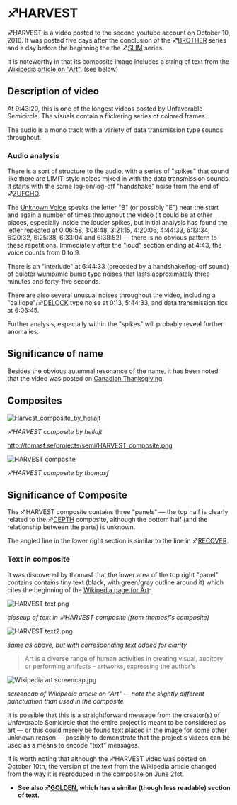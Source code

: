 # ♐HARVEST

♐HARVEST is a video posted to the second youtube account on October 10,
2016. It was posted five days after the conclusion of the
♐[BROTHER](BROTHER "wikilink") series and a day before the beginning
the the ♐[SLIM](SLIM "wikilink") series.

It is noteworthy in that its composite image includes a string of text
from the [Wikipedia article on "Art"](https://en.wikipedia.org/wiki/Art). (see below)

## Description of video

At 9:43:20, this is one of the longest videos posted by Unfavorable
Semicircle. The visuals contain a flickering series of colored frames.

The audio is a mono track with a variety of data transmission type
sounds throughout.

### Audio analysis

There is a sort of structure to the audio, with a series of "spikes"
that sound like there are LIMIT-style noises mixed in with the data
transmission sounds. It starts with the same log-on/log-off "handshake"
noise from the end of ♐[ZUFCHO](ZUFCHO "wikilink").

The [Unknown Voice](Unknown_Voice "wikilink") speaks the letter "B" (or
possibly "E") near the start and again a number of times throughout the
video (it could be at other places, especially inside the louder spikes,
but initial analysis has found the letter repeated at 0:06:58, 1:08:48,
3:21:15, 4:20:06, 4:44:33, 6:13:34, 6:20:32, 6:25:38, 6:33:04 and
6:38:52) — there is no obvious pattern to these repetitions. Immediately
after the "loud" section ending at 4:43, the voice counts from 0 to 9.

There is an "interlude" at 6:44:33 (preceded by a handshake/log-off
sound) of quieter wump/mic bump type noises that lasts approximately
three minutes and forty-five seconds.

There are also several unusual noises throughout the video, including a
"calliope"/♐[DELOCK](DELOCK "wikilink") type noise at 0:13, 5:44:33, and
data transmission tics at 6:06:45.

Further analysis, especially within the "spikes" will probably reveal
further anomalies.

## Significance of name

Besides the obvious autumnal resonance of the name, it has been noted
that the video was posted on [Canadian
Thanksgiving](https://en.wikipedia.org/wiki/Thanksgiving_\(Canada\)).

## Composites

![Harvest_composite_by_hellajt](https://github.com/ufscwiki/Unfavorable-Semicircle-Wiki/blob/cba321023aafdc9143398d1a1911a880b7e08a32/docs/Harvest_composite_by_hellajt.png)

*♐HARVEST composite by hellajt*

<http://tomasf.se/projects/semi/HARVEST_composite.png>

![HARVEST composite](https://github.com/ufscwiki/Unfavorable-Semicircle-Wiki/blob/cba321023aafdc9143398d1a1911a880b7e08a32/docs/HARVEST_composite.png)

*♐HARVEST composite by thomasf*

## Significance of Composite

The ♐HARVEST composite contains three "panels" — the top half is clearly
related to the ♐[DEPTH](DEPTH "wikilink") composite, although the bottom
half (and the relationship between the parts) is unknown.

The angled line in the lower right section is similar to the line in
♐[RECOVER](RECOVER "wikilink").

### Text in composite

It was discovered by thomasf that the lower area of the top right
"panel" contains contains tiny text (black, with green/gray outline
around it) which cites the beginning of the [Wikipedia page for
Art](https://en.wikipedia.org/wiki/Art):

![ HARVEST text.png](https://github.com/ufscwiki/Unfavorable-Semicircle-Wiki/blob/cba321023aafdc9143398d1a1911a880b7e08a32/docs/HARVEST_text.png)

*closeup of text in ♐HARVEST composite (from thomasf's composite)*

![ HARVEST text2.png](https://github.com/ufscwiki/Unfavorable-Semicircle-Wiki/blob/cba321023aafdc9143398d1a1911a880b7e08a32/docs/HARVEST_text2.png)

*same as above, but with corresponding text added for clarity*

> Art is a diverse range of human activities in creating visual,
> auditory or performing artifacts – artworks, expressing the author's

![ Wikipedia art screencap.jpg](https://github.com/ufscwiki/Unfavorable-Semicircle-Wiki/blob/cba321023aafdc9143398d1a1911a880b7e08a32/docs/Wikipedia_art_screencap.jpg)

*screencap of Wikipedia article on "Art" — note the slightly different
punctuation than used in the composite*

It is possible that this is a straightforward message from the
creator(s) of Unfavorable Semicircle that the entire project is meant to
be considered as art — or this could merely be found text placed in the
image for some other unknown reason — possibly to demonstrate that the
project's videos can be used as a means to encode "text" messages.

If is worth noting that although the ♐HARVEST video was posted on
October 10th, the version of the text from the Wikipedia article changed
from the way it is reproduced in the composite on June 21st.

  - **See also ♐[GOLDEN](GOLDEN "wikilink"), which has a similar (though
    less readable) section of text.**
